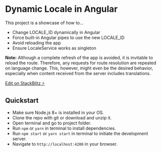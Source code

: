 # Dynamic Locale in Angular

This project is a showcase of how to...

* Change LOCALE_ID dynamically in Angular
* Force built-in Angular pipes to use the new LOCALE_ID
* Avoid reloading the app
* Ensure LocaleService works as singleton

**Note:** Although a complete refresh of the app is avoided, it is invitable to reload the route. Therefore, any requests for route resolution are repeated on language change. This, however, might even be the desired behavior, especially when content received from the server includes translations.

[Edit on StackBlitz ⚡️](https://stackblitz.com/edit/angular-dynamic-locale)

## Quickstart

* Make sure Node.js 8+ is installed in your OS.
* Clone the repo with git or download and unzip it.
* Open terminal and go to project folder.
* Run `npm` or `yarn` in terminal to install dependencies.
* Run `npm start` or `yarn start` in terminal to initiate the development server.
* Navigate to `http://localhost:4200` in your browser.
